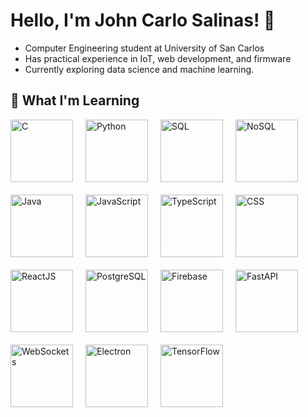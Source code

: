 # Hello, I'm John Carlo Salinas! 👋

* Computer Engineering student at University of San Carlos
* Has practical experience in IoT, web development, and firmware
* Currently exploring data science and machine learning.

## 🌱 What I'm Learning
<div style="display: flex; flex-wrap: wrap; gap: 20px;">
  <img src="https://upload.wikimedia.org/wikipedia/commons/1/18/C_Programming_Language.svg" alt="C" width="100">
  <img src="https://upload.wikimedia.org/wikipedia/commons/c/c3/Python-logo-notext.svg" alt="Python" width="100">
  <img src="https://upload.wikimedia.org/wikipedia/commons/8/87/Sql_data_base_with_logo.png" alt="SQL" width="100">
  <img src="https://upload.wikimedia.org/wikipedia/commons/6/68/NoSQL_Logo.svg" alt="NoSQL" width="100">
  <img src="https://upload.wikimedia.org/wikipedia/en/3/30/Java_programming_language_logo.svg" alt="Java" width="100">
  <img src="https://upload.wikimedia.org/wikipedia/commons/6/6a/JavaScript-logo.png" alt="JavaScript" width="100">
  <img src="https://upload.wikimedia.org/wikipedia/commons/4/4c/Typescript_logo_2020.svg" alt="TypeScript" width="100">
  <img src="https://upload.wikimedia.org/wikipedia/commons/6/62/CSS3_logo.svg" alt="CSS" width="100">
  <img src="https://upload.wikimedia.org/wikipedia/commons/a/a7/React-icon.svg" alt="ReactJS" width="100">
  <img src="https://upload.wikimedia.org/wikipedia/commons/2/29/Postgresql_elephant.svg" alt="PostgreSQL" width="100">
  <img src="https://upload.wikimedia.org/wikipedia/commons/3/37/Firebase_Logo.svg" alt="Firebase" width="100">
  <img src="https://raw.githubusercontent.com/tiangolo/fastapi/master/docs/en/docs/img/logo-margin/logo-teal.png" alt="FastAPI" width="100">
  <img src="https://upload.wikimedia.org/wikipedia/commons/1/1d/WebSocket_Logo.svg" alt="WebSockets" width="100">
  <img src="https://upload.wikimedia.org/wikipedia/commons/9/91/Electron_Software_Framework_Logo.svg" alt="Electron" width="100">
  <img src="https://upload.wikimedia.org/wikipedia/commons/2/2d/Tensorflow_logo.svg" alt="TensorFlow" width="100">
</div>
